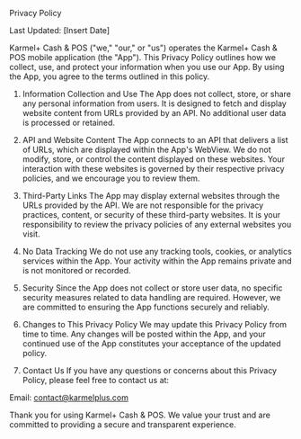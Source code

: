 Privacy Policy

Last Updated: [Insert Date]

Karmel+ Cash & POS ("we," "our," or "us") operates the Karmel+ Cash & POS mobile application (the "App"). This Privacy Policy outlines how we collect, use, and protect your information when you use our App. By using the App, you agree to the terms outlined in this policy.

1. Information Collection and Use
The App does not collect, store, or share any personal information from users. It is designed to fetch and display website content from URLs provided by an API. No additional user data is processed or retained.

2. API and Website Content
The App connects to an API that delivers a list of URLs, which are displayed within the App's WebView. We do not modify, store, or control the content displayed on these websites. Your interaction with these websites is governed by their respective privacy policies, and we encourage you to review them.

3. Third-Party Links
The App may display external websites through the URLs provided by the API. We are not responsible for the privacy practices, content, or security of these third-party websites. It is your responsibility to review the privacy policies of any external websites you visit.

4. No Data Tracking
We do not use any tracking tools, cookies, or analytics services within the App. Your activity within the App remains private and is not monitored or recorded.

5. Security
Since the App does not collect or store user data, no specific security measures related to data handling are required. However, we are committed to ensuring the App functions securely and reliably.

6. Changes to This Privacy Policy
We may update this Privacy Policy from time to time. Any changes will be posted within the App, and your continued use of the App constitutes your acceptance of the updated policy.

7. Contact Us
If you have any questions or concerns about this Privacy Policy, please feel free to contact us at:

Email: contact@karmelplus.com

Thank you for using Karmel+ Cash & POS. We value your trust and are committed to providing a secure and transparent experience.
